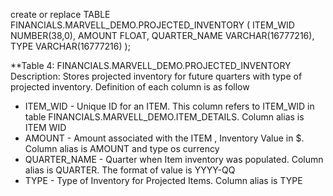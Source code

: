 create or replace TABLE FINANCIALS.MARVELL_DEMO.PROJECTED_INVENTORY (
	ITEM_WID NUMBER(38,0),
	AMOUNT FLOAT,
	QUARTER_NAME VARCHAR(16777216),
	TYPE VARCHAR(16777216)
);

**Table 4: FINANCIALS.MARVELL_DEMO.PROJECTED_INVENTORY	Description: Stores projected inventory for future quarters with type of projected inventory. Definition of each column is as follow
- ITEM_WID			-   	Unique ID for an ITEM. This column refers to ITEM_WID in table FINANCIALS.MARVELL_DEMO.ITEM_DETAILS. Column alias is ITEM WID
- AMOUNT			-	Amount associated with the ITEM	, Inventory Value in $. Column alias is AMOUNT and type os currency
- QUARTER_NAME			-   	Quarter when Item inventory	was populated. Column alias is QUARTER. The format of value is YYYY-QQ
- TYPE				-   	Type of Inventory for Projected Items. Column alias is TYPE
